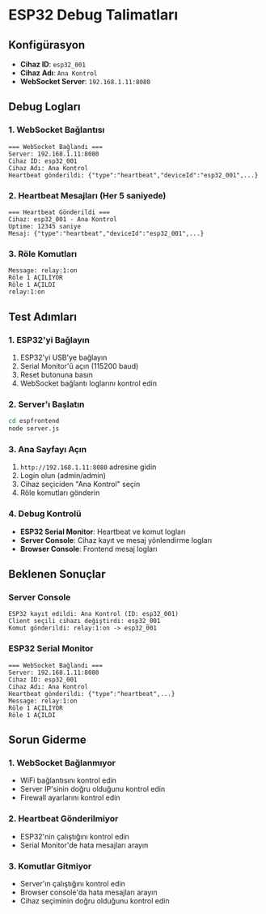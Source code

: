 # ESP32 Debug Talimatları

## Konfigürasyon
- **Cihaz ID**: `esp32_001`
- **Cihaz Adı**: `Ana Kontrol`
- **WebSocket Server**: `192.168.1.11:8080`

## Debug Logları

### 1. WebSocket Bağlantısı
```
=== WebSocket Bağlandı ===
Server: 192.168.1.11:8080
Cihaz ID: esp32_001
Cihaz Adı: Ana Kontrol
Heartbeat gönderildi: {"type":"heartbeat","deviceId":"esp32_001",...}
```

### 2. Heartbeat Mesajları (Her 5 saniyede)
```
=== Heartbeat Gönderildi ===
Cihaz: esp32_001 - Ana Kontrol
Uptime: 12345 saniye
Mesaj: {"type":"heartbeat","deviceId":"esp32_001",...}
```

### 3. Röle Komutları
```
Message: relay:1:on
Röle 1 AÇILIYOR
Röle 1 AÇILDI
relay:1:on
```

## Test Adımları

### 1. ESP32'yi Bağlayın
1. ESP32'yi USB'ye bağlayın
2. Serial Monitor'ü açın (115200 baud)
3. Reset butonuna basın
4. WebSocket bağlantı loglarını kontrol edin

### 2. Server'ı Başlatın
```bash
cd espfrontend
node server.js
```

### 3. Ana Sayfayı Açın
1. `http://192.168.1.11:8080` adresine gidin
2. Login olun (admin/admin)
3. Cihaz seçiciden "Ana Kontrol" seçin
4. Röle komutları gönderin

### 4. Debug Kontrolü
- **ESP32 Serial Monitor**: Heartbeat ve komut logları
- **Server Console**: Cihaz kayıt ve mesaj yönlendirme logları
- **Browser Console**: Frontend mesaj logları

## Beklenen Sonuçlar

### Server Console
```
ESP32 kayıt edildi: Ana Kontrol (ID: esp32_001)
Client seçili cihazı değiştirdi: esp32_001
Komut gönderildi: relay:1:on -> esp32_001
```

### ESP32 Serial Monitor
```
=== WebSocket Bağlandı ===
Server: 192.168.1.11:8080
Cihaz ID: esp32_001
Cihaz Adı: Ana Kontrol
Heartbeat gönderildi: {"type":"heartbeat",...}
Message: relay:1:on
Röle 1 AÇILIYOR
Röle 1 AÇILDI
```

## Sorun Giderme

### 1. WebSocket Bağlanmıyor
- WiFi bağlantısını kontrol edin
- Server IP'sinin doğru olduğunu kontrol edin
- Firewall ayarlarını kontrol edin

### 2. Heartbeat Gönderilmiyor
- ESP32'nin çalıştığını kontrol edin
- Serial Monitor'de hata mesajları arayın

### 3. Komutlar Gitmiyor
- Server'ın çalıştığını kontrol edin
- Browser console'da hata mesajları arayın
- Cihaz seçiminin doğru olduğunu kontrol edin
